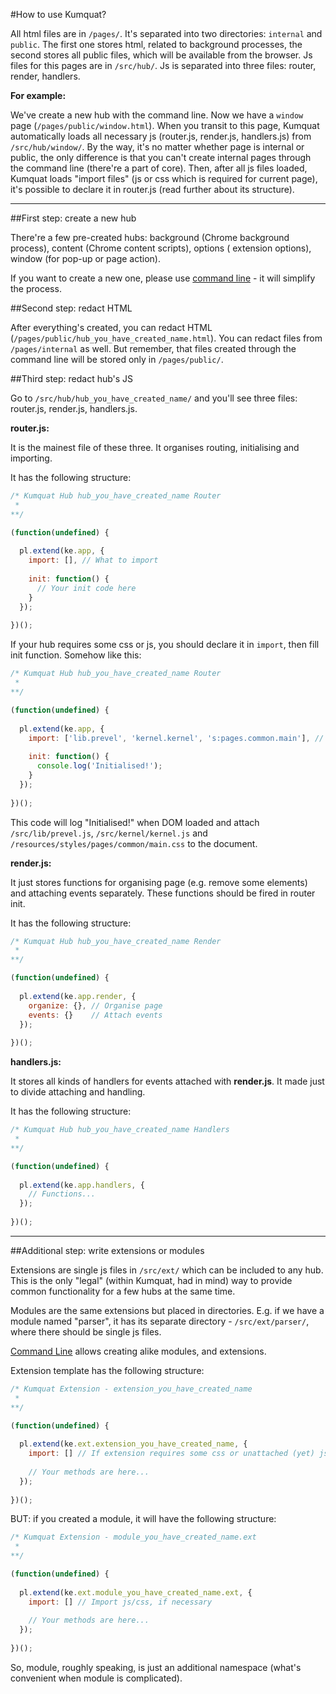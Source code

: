 #How to use Kumquat?

All html files are in `/pages/`. It's separated into two directories: `internal` and `public`. The first one stores
html, related to background processes, the second stores all public files, which will be available from the browser. 
Js files for this pages are in `/src/hub/`. Js is separated into three files: router, render, handlers.

__For example:__

We've create a new hub with the command line. Now we have a `window` page (`/pages/public/window.html`). 
When you transit to this page, Kumquat automatically loads all necessary js 
(router.js, render.js, handlers.js) from `/src/hub/window/`. By the way, it's no matter whether page is internal or 
public, the only difference is that you can't create internal pages through the command line (there're a part of core). 
Then, after all js files loaded, Kumquat loads "import files" (js or css which is required for current page), it's 
possible to declare it in router.js (read further about its structure).

---

##First step: create a new hub

There're a few pre-created hubs: background (Chrome background process), content (Chrome content scripts), options (
extension options), window (for pop-up or page action). 

If you want to create a new one, please use 
[command line](https://github.com/chernikovalexey/Kumquat/blob/master/documentation/CommandLine.md) - 
it will simplify the process.

##Second step: redact HTML

After everything's created, you can redact HTML (`/pages/public/hub_you_have_created_name.html`). You can redact 
files from `/pages/internal` as well. But remember, that files created through the command line will be stored only
in `/pages/public/`.

##Third step: redact hub's JS

Go to `/src/hub/hub_you_have_created_name/` and you'll see three files: router.js, render.js, handlers.js. 

__router.js:__

It is the mainest file of these three. It organises routing, initialising and importing.

It has the following structure:

```javascript
/* Kumquat Hub hub_you_have_created_name Router
 * 
**/

(function(undefined) {
  
  pl.extend(ke.app, {
    import: [], // What to import
             
    init: function() {
      // Your init code here
    }
  });
  
})();
```

If your hub requires some css or js, you should declare it in `import`, then fill init function. Somehow like this:

```javascript
/* Kumquat Hub hub_you_have_created_name Router
 * 
**/

(function(undefined) {
  
  pl.extend(ke.app, {
    import: ['lib.prevel', 'kernel.kernel', 's:pages.common.main'], // What to import
             
    init: function() {
      console.log('Initialised!');
    }
  });
  
})();
```

This code will log "Initialised!" when DOM loaded and attach `/src/lib/prevel.js`, `/src/kernel/kernel.js` and 
`/resources/styles/pages/common/main.css` to the document.

__render.js:__

It just stores functions for organising page (e.g. remove some elements) and attaching events separately. 
These functions should be fired in router init.

It has the following structure:

```javascript
/* Kumquat Hub hub_you_have_created_name Render
 * 
**/

(function(undefined) {
  
  pl.extend(ke.app.render, {
    organize: {}, // Organise page
    events: {}    // Attach events
  });
  
})();
```

__handlers.js:__

It stores all kinds of handlers for events attached with __render.js__. It made just to divide attaching and handling.

It has the following structure:

```javascript
/* Kumquat Hub hub_you_have_created_name Handlers
 * 
**/

(function(undefined) {
  
  pl.extend(ke.app.handlers, {
    // Functions...
  });
  
})();
```

---

##Additional step: write extensions or modules

Extensions are single js files in `/src/ext/` which can be included to any hub. This is the only "legal" 
(within Kumquat, had in mind) way to provide common functionality for a few hubs at the same time.

Modules are the same extensions but placed in directories. E.g. if we have a module named "parser", it has 
its separate directory - `/src/ext/parser/`, where there should be single js files.

[Command Line](https://github.com/chernikovalexey/Kumquat/blob/master/documentation/CommandLine.md) allows creating 
alike modules, and extensions.

Extension template has the following structure:

```javascript
/* Kumquat Extension - extension_you_have_created_name
 *
**/

(function(undefined) {
  
  pl.extend(ke.ext.extension_you_have_created_name, {
    import: [] // If extension requires some css or unattached (yet) js
    
    // Your methods are here...
  });
  
})();
```

BUT: if you created a module, it will have the following structure:

```javascript
/* Kumquat Extension - module_you_have_created_name.ext
 *
**/

(function(undefined) {
  
  pl.extend(ke.ext.module_you_have_created_name.ext, {
    import: [] // Import js/css, if necessary
    
    // Your methods are here...
  });
  
})();
```

So, module, roughly speaking, is just an additional namespace (what's convenient when module is complicated).